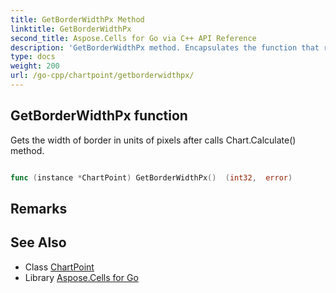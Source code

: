 ```yaml
---
title: GetBorderWidthPx Method 
linktitle: GetBorderWidthPx
second_title: Aspose.Cells for Go via C++ API Reference
description: 'GetBorderWidthPx method. Encapsulates the function that represents getborderwidthpx in Go.'
type: docs
weight: 200
url: /go-cpp/chartpoint/getborderwidthpx/
---
```


## GetBorderWidthPx function

Gets the width of border in units of pixels after calls Chart.Calculate() method.

```go

func (instance *ChartPoint) GetBorderWidthPx()  (int32,  error) 

```

## Remarks


## See Also

* Class [ChartPoint](../)
* Library [Aspose.Cells for Go](../../)
